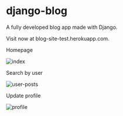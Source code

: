 # django-blog
A fully developed blog app made with Django.

Visit now at blog-site-test.herokuapp.com.

Homepage

![index](https://i.ibb.co/zbGqs73/blog-posts.png)

Search by user

![user-posts](https://i.ibb.co/ZXmwgkV/sortbyuser.png)

Update profile

![profile](https://i.ibb.co/F44Qrb1/profile.png)
